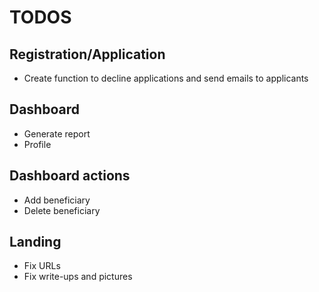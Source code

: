 # TODOS
## Registration/Application
- Create function to decline applications and send emails to applicants

## Dashboard
- Generate report
- Profile

## Dashboard actions
- Add beneficiary
- Delete beneficiary

## Landing
- Fix URLs
- Fix write-ups and pictures
